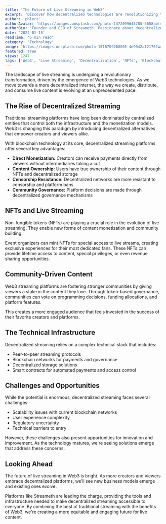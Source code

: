 ```yaml
---
title: 'The Future of Live Streaming in Web3'
excerpt: 'Discover how decentralized technologies are revolutionizing the way we stream and consume live content.'
author: 'pblvrt'
authorAvatar: 'https://images.unsplash.com/photo-1472099645785-5658abf4ff4e?w=150&h=150&fit=crop&crop=face'
authorBio: 'Founder and CEO of Streameth. Passionate about decentralized technologies and their potential to revolutionize content creation. Follow me on X: @pblvrt'
date: '2024-01-15'
readTime: '5 min read'
category: 'Technology'
image: 'https://images.unsplash.com/photo-1518709268805-4e9042af2176?w=1200&h=600&fit=crop'
featured: true
views: 1247
tags: ['Web3', 'Live Streaming', 'Decentralization', 'NFTs', 'Blockchain']
---
```


The landscape of live streaming is undergoing a revolutionary transformation, driven by the emergence of Web3 technologies. As we move towards a more decentralized internet, the way we create, distribute, and consume live content is evolving at an unprecedented pace.

## The Rise of Decentralized Streaming

Traditional streaming platforms have long been dominated by centralized entities that control both the infrastructure and the monetization models. Web3 is changing this paradigm by introducing decentralized alternatives that empower creators and viewers alike.

With blockchain technology at its core, decentralized streaming platforms offer several key advantages:

- **Direct Monetization:** Creators can receive payments directly from viewers without intermediaries taking a cut
- **Content Ownership:** Users have true ownership of their content through NFTs and decentralized storage
- **Censorship Resistance:** Decentralized networks are more resistant to censorship and platform bans
- **Community Governance:** Platform decisions are made through decentralized governance mechanisms

## NFTs and Live Streaming

Non-fungible tokens (NFTs) are playing a crucial role in the evolution of live streaming. They enable new forms of content monetization and community building:

Event organizers can mint NFTs for special access to live streams, creating exclusive experiences for their most dedicated fans. These NFTs can provide lifetime access to content, special privileges, or even revenue sharing opportunities.

## Community-Driven Content

Web3 streaming platforms are fostering stronger communities by giving viewers a stake in the content they love. Through token-based governance, communities can vote on programming decisions, funding allocations, and platform features.

This creates a more engaged audience that feels invested in the success of their favorite creators and platforms.

## The Technical Infrastructure

Decentralized streaming relies on a complex technical stack that includes:

- Peer-to-peer streaming protocols
- Blockchain networks for payments and governance
- Decentralized storage solutions
- Smart contracts for automated payments and access control

## Challenges and Opportunities

While the potential is enormous, decentralized streaming faces several challenges:

- Scalability issues with current blockchain networks
- User experience complexity
- Regulatory uncertainty
- Technical barriers to entry

However, these challenges also present opportunities for innovation and improvement. As the technology matures, we're seeing solutions emerge that address these concerns.

## Looking Ahead

The future of live streaming in Web3 is bright. As more creators and viewers embrace decentralized platforms, we'll see new business models emerge and existing ones evolve.

Platforms like Streameth are leading the charge, providing the tools and infrastructure needed to make decentralized streaming accessible to everyone. By combining the best of traditional streaming with the benefits of Web3, we're creating a more equitable and engaging future for live content.
